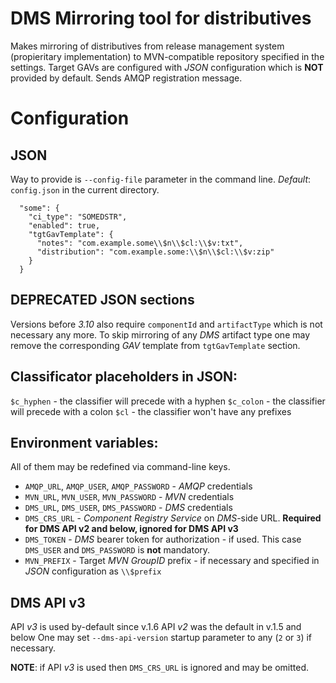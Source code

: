 # DMS Mirroring tool for distributives
Makes mirroring of distributives from release management system (propieritary implementation) to MVN-compatible repository specified in the settings.
Target GAVs are configured with *JSON* configuration which is **NOT** provided by default.
Sends AMQP registration message.

# Configuration

## JSON
Way to provide is `--config-file` parameter in the command line. *Default*: `config.json` in the current directory.

```
  "some": {
    "ci_type": "SOMEDSTR",
    "enabled": true,
    "tgtGavTemplate": { 
      "notes": "com.example.some\\$n\\$cl:\\$v:txt",
      "distribution": "com.example.some:\\$n\\$cl:\\$v:zip"
    }
  }
```

## DEPRECATED JSON sections
Versions before *3.10* also require `componentId` and `artifactType` which is not necessary any more.
To skip mirroring of any *DMS* artifact type one may remove the corresponding *GAV* template from `tgtGavTemplate` section.

## Classificator placeholders in JSON:

`$c_hyphen` - the classifier will precede with a hyphen
`$c_colon` - the classifier will precede with a colon
`$cl` - the classifier won't have any prefixes

## Environment variables:
All of them may be redefined via command-line keys.

- `AMQP_URL`, `AMQP_USER`, `AMQP_PASSWORD` - *AMQP* credentials
- `MVN_URL`, `MVN_USER`, `MVN_PASSWORD` - *MVN* credentials
- `DMS_URL`, `DMS_USER`, `DMS_PASSWORD` - *DMS* credentials
- `DMS_CRS_URL` - *Component Registry Service* on *DMS*-side URL. **Required for DMS API v2 and below, ignored for DMS API v3**
- `DMS_TOKEN` - *DMS* bearer token for authorization - if used. This case `DMS_USER` and `DMS_PASSWORD` is **not** mandatory.
- `MVN_PREFIX` - Target *MVN GroupID* prefix - if necessary and specified in *JSON* configuration as `\\$prefix`

## DMS API v3
API *v3* is used by-default since v.1.6
API *v2* was the default in v.1.5 and below
One may set `--dms-api-version` startup parameter to any (`2` or `3`) if necessary.

**NOTE**: if API *v3* is used then `DMS_CRS_URL` is ignored and may be omitted.
